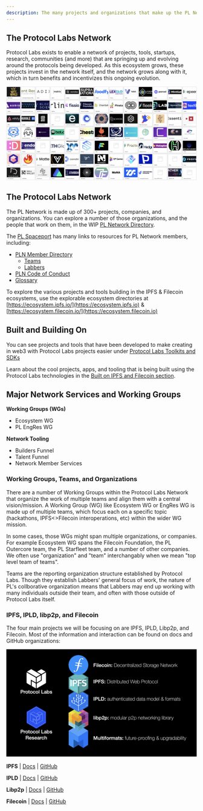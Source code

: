 ```yaml
---
description: The many projects and organizations that make up the PL Network
---
```

 ## The Protocol Labs Network
 Protocol Labs exists to enable a network of projects, tools, startups, research, communities (and more) that are springing up and evolving around the protocols being developed. As this ecosystem grows, these projects invest in the network itself, and the network grows along with it, which in turn benefits and incentivizes this ongoing evolution.

![](<../../.gitbook/assets/image (2).png>)

## The Protocol Labs Network

The PL Network is made up of 300+ projects, companies, and organizations. You can explore a number of those organizations, and the people that work on them, in the WIP [PL Network Directory](https://airtable.com/appHT5ErKdHcsFznj/tblceMFkdHORmuzl4/viwRVjfIBeMdEb8jZ?blocks=hide).

The [PL Spaceport](https://protocol.almanac.io/docs/protocol-labs-spaceport-sFKNLxQKYdQOZfLTL4kL9uVha4TdGlYh) has many links to resources for PL Network members, including:

* [PLN Member Directory](https://protocol.almanac.io/docs/pln-member-directory-84TYCGFm9s07JuPfNqpvCXWDLgK1EAhU)
  * [Teams](https://airtable.com/shrqUt3aQvZLs0fx7/tblceMFkdHORmuzl4)
  * [Labbers](https://airtable.com/shrx4IjMUG9DSshyB/tblpTKZo66tbYIxH4)
* [PLN Code of Conduct](https://protocol.almanac.io/docs/pln-code-of-conduct-ymBUYyonmhfvizGu6yOpXH1qkuWYce96)
* [Glossary](https://protocol.almanac.io/docs/glossary-ycx3uRbXUM3d7uf1EBz89msUmb1UjzR7)

To explore the various projects and tools building in the IPFS & Filecoin ecosystems, use the explorable ecosystem directories at [https://ecosystem.ipfs.io/](https://ecosystem.ipfs.io) & [https://ecosystem.filecoin.io/](https://ecosystem.filecoin.io)

## Built and Building On

You can see projects and tools that have been developed to make creating in web3 with Protocol Labs projects easier under [Protocol Labs Toolkits and SDKs](https://protocol-labs.gitbook.io/launchpad-curriculum/other-resources/protocol-labs-toolkits-sdks)

Learn about the cool projects, apps, and tooling that is being built using the Protocol Labs technologies in the [Built on IPFS and Filecoin section](https://protocol-labs.gitbook.io/launchpad-curriculum/other-resources/built-on-ipfs-filecoin).

## Major Network Services and Working Groups

**Working Groups (WGs)**
- Ecosystem WG
- PL EngRes WG

**Network Tooling**
- Builders Funnel
- Talent Funnel
- Network Member Services

### Working Groups, Teams, and Organizations

There are a number of Working Groups within the Protocol Labs Network that organize the work of multiple teams and align them with a central vision/mission. A Working Group (WG) like Ecosystem WG or EngRes WG is made up of multiple teams, which focus each on a specific topic (hackathons, IPFS<>Filecoin interoperations, etc) within the wider WG mission.

In some cases, those WGs might span multiple organizations, or companies. For example Ecosystem WG spans the Filecoin Foundation, the PL Outercore team, the PL Starfleet team, and a number of other companies. We often use "organization" and "team" interchangably when we mean "top level team of teams".

Teams are the reporting organization structure established by Protocol Labs. Though they establish Labbers' general focus of work, the nature of PL's collborative organization means that Labbers may end up working with many individuals outside their team, and often with those outside of Protocol Labs itself.


### IPFS, IPLD, libp2p, and Filecoin

The four main projects we will be focusing on are IPFS, IPLD, Libp2p, and Filecoin. Most of the information and interaction can be found on docs and GitHub organizations:

![](<../../.gitbook/assets/image (31).png>)

**IPFS** | [Docs](https://docs.ipfs.io) | [GitHub](https://github.com/ipfs)

**IPLD** | [Docs](https://ipld.io/docs/) | [GitHub](https://github.com/ipld)

**Libp2p** | [Docs](https://docs.libp2p.io) | [GitHub](https://github.com/libp2p)

**Filecoin** | [Docs](https://docs.filecoin.io) | [GitHub](https://github.com/filecoin-project)
